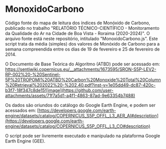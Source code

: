 # MonoxidoCarbono
Código fonte do mapa de leitura dos índices de Monóxido de Carbono, publicado no trabalho "RELATÓRIO TÉCNICO-CIENTÍFICO - Monitoramento da Qualidade do Ar na Cidade de Boa Vista - Roraima (2020-2024)". O arquivo fonte está neste repositório, intitulado "MonoxidoCarbono.js". Este script trata da média (simples) dos valores de Monóxido de Carbono para a semana compreendida entre os dias de 19 de fevereiro e 25 de fevereiro de 2014. 

O Documento de Base Teórica do Algoritmo (ATBD) pode ser acessado em: https://sentiwiki.copernicus.eu/__attachments/1673595/SRON-S5P-LEV2-RP-002%20-%20Sentinel-5P%20TROPOMI%20ATBD%20Carbon%20Monoxide%20Total%20Column%20Retrieval%202022%20-%202.40.pdf?inst-v=1e05dd49-dc87-420c-b3f7-18f347c8de15![image](https://github.com/user-attachments/assets/71f7a5d1-a4f1-4863-87ad-9e63354b7488)

Os dados são oriundos do catálogo do Google Earth Engine, e podem ser acessados em: [https://developers.google.com/earth-engine/datasets/catalog/COPERNICUS_S5P_OFFL_L3_AER_AI#description](https://developers.google.com/earth-engine/datasets/catalog/COPERNICUS_S5P_OFFL_L3_CO#description) 

O script pode ser livremente executado e manipulado na plataforma Google Earth Engine (GEE).
